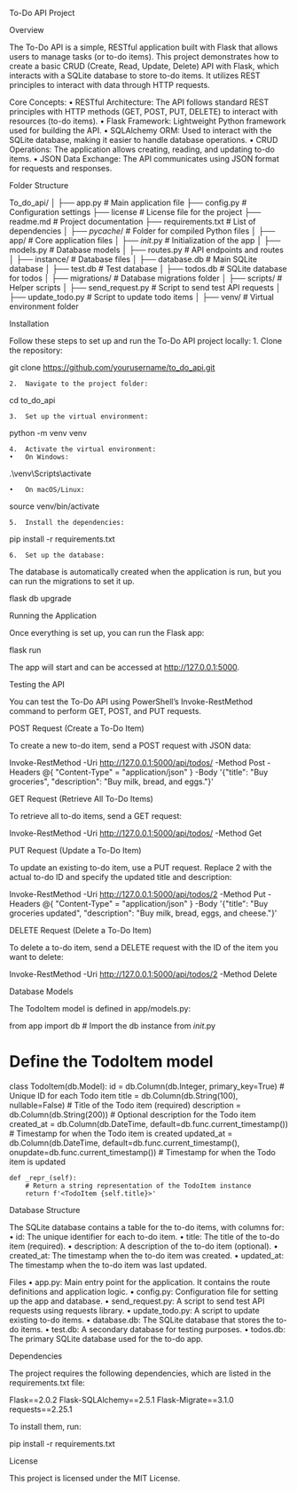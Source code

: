 To-Do API Project

Overview

The To-Do API is a simple, RESTful application built with Flask that allows users to manage tasks (or to-do items). This project demonstrates how to create a basic CRUD (Create, Read, Update, Delete) API with Flask, which interacts with a SQLite database to store to-do items. It utilizes REST principles to interact with data through HTTP requests.

Core Concepts:
	•	RESTful Architecture: The API follows standard REST principles with HTTP methods (GET, POST, PUT, DELETE) to interact with resources (to-do items).
	•	Flask Framework: Lightweight Python framework used for building the API.
	•	SQLAlchemy ORM: Used to interact with the SQLite database, making it easier to handle database operations.
	•	CRUD Operations: The application allows creating, reading, and updating to-do items.
	•	JSON Data Exchange: The API communicates using JSON format for requests and responses.

Folder Structure

To_do_api/
│
├── app.py                   # Main application file
├── config.py                # Configuration settings
├── license                  # License file for the project
├── readme.md                # Project documentation
├── requirements.txt         # List of dependencies
│
├── _pycache_/             # Folder for compiled Python files
│
├── app/                     # Core application files
│   ├── _init_.py          # Initialization of the app
│   ├── models.py            # Database models
│   ├── routes.py            # API endpoints and routes
│
├── instance/                # Database files
│   ├── database.db          # Main SQLite database
│   ├── test.db              # Test database
│   ├── todos.db             # SQLite database for todos
│
├── migrations/              # Database migrations folder
│
├── scripts/                 # Helper scripts
│   ├── send_request.py      # Script to send test API requests
│   ├── update_todo.py       # Script to update todo items
│
├── venv/                    # Virtual environment folder

Installation

Follow these steps to set up and run the To-Do API project locally:
	1.	Clone the repository:

git clone https://github.com/yourusername/to_do_api.git


	2.	Navigate to the project folder:

cd to_do_api


	3.	Set up the virtual environment:

python -m venv venv


	4.	Activate the virtual environment:
	•	On Windows:

.\venv\Scripts\activate


	•	On macOS/Linux:

source venv/bin/activate


	5.	Install the dependencies:

pip install -r requirements.txt


	6.	Set up the database:
The database is automatically created when the application is run, but you can run the migrations to set it up.

flask db upgrade



Running the Application

Once everything is set up, you can run the Flask app:

flask run

The app will start and can be accessed at http://127.0.0.1:5000.

Testing the API

You can test the To-Do API using PowerShell’s Invoke-RestMethod command to perform GET, POST, and PUT requests.

POST Request (Create a To-Do Item)

To create a new to-do item, send a POST request with JSON data:

Invoke-RestMethod -Uri http://127.0.0.1:5000/api/todos/ -Method Post -Headers @{ "Content-Type" = "application/json" } -Body '{"title": "Buy groceries", "description": "Buy milk, bread, and eggs."}'

GET Request (Retrieve All To-Do Items)

To retrieve all to-do items, send a GET request:

Invoke-RestMethod -Uri http://127.0.0.1:5000/api/todos/ -Method Get

PUT Request (Update a To-Do Item)

To update an existing to-do item, use a PUT request. Replace 2 with the actual to-do ID and specify the updated title and description:

Invoke-RestMethod -Uri http://127.0.0.1:5000/api/todos/2 -Method Put -Headers @{ "Content-Type" = "application/json" } -Body '{"title": "Buy groceries updated", "description": "Buy milk, bread, eggs, and cheese."}'

DELETE Request (Delete a To-Do Item)

To delete a to-do item, send a DELETE request with the ID of the item you want to delete:

Invoke-RestMethod -Uri http://127.0.0.1:5000/api/todos/2 -Method Delete

Database Models

The TodoItem model is defined in app/models.py:

from app import db  # Import the db instance from _init_.py

# Define the TodoItem model
class TodoItem(db.Model):
    id = db.Column(db.Integer, primary_key=True)  # Unique ID for each Todo item
    title = db.Column(db.String(100), nullable=False)  # Title of the Todo item (required)
    description = db.Column(db.String(200))  # Optional description for the Todo item
    created_at = db.Column(db.DateTime, default=db.func.current_timestamp())  # Timestamp for when the Todo item is created
    updated_at = db.Column(db.DateTime, default=db.func.current_timestamp(), onupdate=db.func.current_timestamp())  # Timestamp for when the Todo item is updated

    def _repr_(self):
        # Return a string representation of the TodoItem instance
        return f'<TodoItem {self.title}>'

Database Structure

The SQLite database contains a table for the to-do items, with columns for:
	•	id: The unique identifier for each to-do item.
	•	title: The title of the to-do item (required).
	•	description: A description of the to-do item (optional).
	•	created_at: The timestamp when the to-do item was created.
	•	updated_at: The timestamp when the to-do item was last updated.

Files
	•	app.py: Main entry point for the application. It contains the route definitions and application logic.
	•	config.py: Configuration file for setting up the app and database.
	•	send_request.py: A script to send test API requests using requests library.
	•	update_todo.py: A script to update existing to-do items.
	•	database.db: The SQLite database that stores the to-do items.
	•	test.db: A secondary database for testing purposes.
	•	todos.db: The primary SQLite database used for the to-do app.

Dependencies

The project requires the following dependencies, which are listed in the requirements.txt file:

Flask==2.0.2
Flask-SQLAlchemy==2.5.1
Flask-Migrate==3.1.0
requests==2.25.1

To install them, run:

pip install -r requirements.txt

License

This project is licensed under the MIT License.